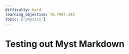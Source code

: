 ```yaml
---
difficulty: hard
learning_objective: TA.7987.343
topic: ['physics']
---
```


# Testing out Myst Markdown
